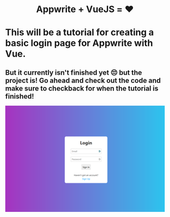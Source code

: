 <h1 align="center">Appwrite + VueJS = ❤️</h1>

# This will be a tutorial for creating a basic login page for Appwrite with Vue.
## But it currently isn't finished yet 😔 but the project is! Go ahead and check out the code and make sure to checkback for when the tutorial is finished!

<p align="center">
  <img src="https://github.com/PineappleIOnic/demos-for-vue-1/blob/master/example-auth/result-1.png">
</p>
